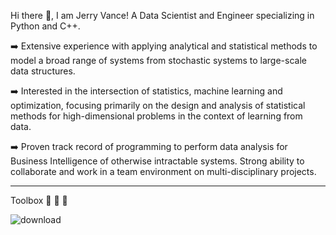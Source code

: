 Hi there 👋, I am Jerry Vance!
A Data Scientist and Engineer specializing in Python and C++.

:arrow_right: Extensive experience with applying analytical and statistical methods to model a broad range of systems from stochastic systems to large-scale data structures. 

:arrow_right: Interested in the intersection of statistics, machine learning and optimization, focusing primarily on the design and analysis of statistical methods for high-dimensional problems in the context of learning from data. 

:arrow_right: Proven track record of programming to perform data analysis for Business Intelligence of otherwise intractable systems. Strong ability to collaborate and work in a team environment on multi-disciplinary projects.

-----------------------------------------------------------------------------------------------------------------------------------------------------------------------------------
Toolbox :wrench: :nut_and_bolt: :hammer:

![download](https://user-images.githubusercontent.com/43239346/125244626-37bf9000-e2f8-11eb-8f3d-7570fb115e3d.jpg)


